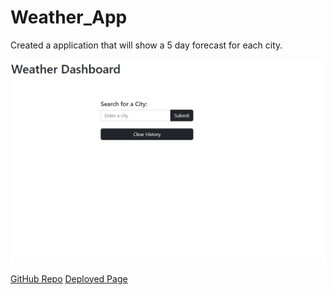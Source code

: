 # Weather_App
Created a application that will show a 5 day forecast for each city.

![Screenshot](/assests/Weather.PNG "Weather Dashboard ScreenShot")

[GitHub Repo](https://github.com/awalkosz/Weather_App)
[Deployed Page](https://awalkosz.github.io/Weather_App/)